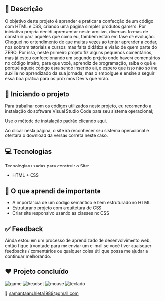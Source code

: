 
##  :memo: Descrição

O objetivo deste projeto é aprender e praticar a confecção de um código com HTML e CSS, criando uma página simples produtos gamers.
Por iniciativa própria decidi aprensentar neste arquivo, diversas formas de construir para aqueles que como eu, também estão em fase de evolução.
Cheguei no entendimento de que muitas vezes ao tentar aprender a codar, nos sobram tutoriais e cursos, mas falta didática e visão de quem parte do ZERO.
Por isso, neste primeiro projeto fiz alguns pequenos comentários, mas já estou confeccionando um segundo projeto onde haverá comentários no código inteiro, para que você, aprendiz de programação, saiba o quê e porquê aquele código esta sendo inserido ali, e espero que isso não só lhe auxilie no aprendizado da sua jornada, mas o empolgue e ensine a seguir essa boa prática para os próximos Dev's que virão.



## :running: Iniciando o projeto

Para trabalhar com os códigos utilizados neste projeto, eu recomendo a instalação do software Visual Studio Code para seu sistema operacional;

Use o método de instalação padrão clicando [aqui](https://code.visualstudio.com/).

Ao clicar nesta página, o site irá reconhecer seu sistema operacional e ofertará o download da versão correta neste caso.



## :computer: Tecnologias

Tecnologias usadas para construir o Site:

- HTML + CSS



## :notebook_with_decorative_cover: O que aprendi de importante

- A importância de um código semântico e bem estruturado no HTML
- Estruturar o projeto com arquitetura de CSS
- Criar site responsivo usando as classes no CSS



## :white_check_mark: Feedback
Ainda estou em um processo de aprendizado de desenvolvimento web, então fique à vontade para me enviar um e-mail se você tiver quaisquer feedbacks / comentários ou qualquer coisa útil que possa me ajudar a continuar melhorando.



## :hearts: Projeto concluído

![game](https://user-images.githubusercontent.com/99623159/154178763-4d74d91d-9898-4496-aaed-193127a1b750.png)
![headset](https://user-images.githubusercontent.com/99623159/154178765-e45d4e3d-0d13-4acd-b533-572e7672b686.png)
![mouse](https://user-images.githubusercontent.com/99623159/154178767-16af5346-c98e-43c5-bf6d-504325052b61.png)
![teclado](https://user-images.githubusercontent.com/99623159/154178769-b39a9984-af7b-45d6-b401-80cd4baeb3c9.jpg)


:email: samantaanchieta1989@gmail.com
